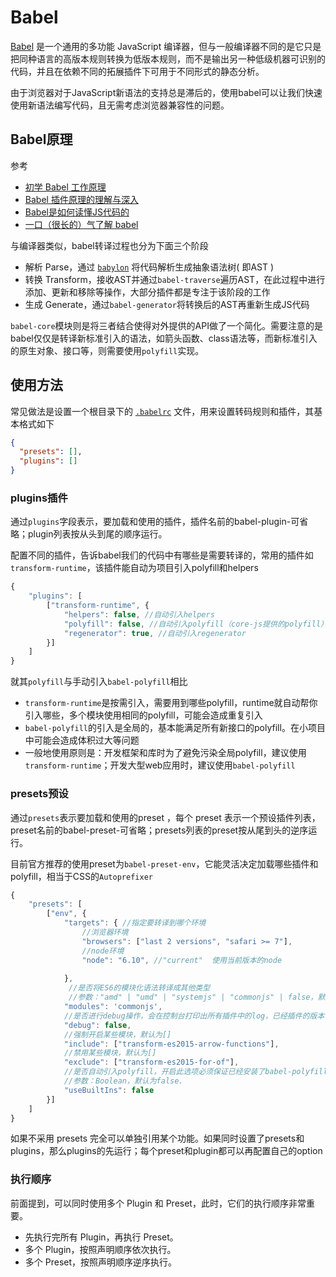 Babel
===

[Babel](https://babeljs.io/docs/en/7.0.0/) 是一个通用的多功能 JavaScript 编译器，但与一般编译器不同的是它只是把同种语言的高版本规则转换为低版本规则，而不是输出另一种低级机器可识别的代码，并且在依赖不同的拓展插件下可用于不同形式的静态分析。

由于浏览器对于JavaScript新语法的支持总是滞后的，使用babel可以让我们快速使用新语法编写代码，且无需考虑浏览器兼容性的问题。

## Babel原理
参考
* [初学 Babel 工作原理](https://segmentfault.com/a/1190000019578478)
* [Babel 插件原理的理解与深入](https://segmentfault.com/a/1190000016359110)
* [Babel是如何读懂JS代码的](https://zhuanlan.zhihu.com/p/27289600)
* [一口（很长的）气了解 babel](https://zhuanlan.zhihu.com/p/43249121)

与编译器类似，babel转译过程也分为下面三个阶段
* 解析 Parse，通过 [`babylon`](https://babeljs.io/docs/en/7.0.0/babylon) 将代码解析生成抽象语法树( 即AST )
* 转换 Transform，接收AST并通过`babel-traverse`遍历AST，在此过程中进行添加、更新和移除等操作，大部分插件都是专注于该阶段的工作
* 生成 Generate，通过`babel-generator`将转换后的AST再重新生成JS代码

`babel-core`模块则是将三者结合使得对外提供的API做了一个简化。需要注意的是babel仅仅是转译新标准引入的语法，如箭头函数、class语法等，而新标准引入的原生对象、接口等，则需要使用`polyfill`实现。

## 使用方法
常见做法是设置一个根目录下的 [`.babelrc`](https://babeljs.io/docs/en/config-files#file-relative-configuration) 文件，用来设置转码规则和插件，其基本格式如下
```json
{
  "presets": [],
  "plugins": []
}
```

### plugins插件
通过`plugins`字段表示，要加载和使用的插件，插件名前的babel-plugin-可省略；plugin列表按从头到尾的顺序运行。

配置不同的插件，告诉babel我们的代码中有哪些是需要转译的，常用的插件如`transform-runtime`，该插件能自动为项目引入polyfill和helpers

```js
{
    "plugins": [
        ["transform-runtime", {
            "helpers": false, //自动引入helpers
            "polyfill": false, //自动引入polyfill（core-js提供的polyfill）
            "regenerator": true, //自动引入regenerator
        }]
    ]
}
```

就其`polyfill`与手动引入`babel-polyfill`相比
* `transform-runtime`是按需引入，需要用到哪些polyfill，runtime就自动帮你引入哪些，多个模块使用相同的polyfill，可能会造成重复引入
* `babel-polyfill`的引入是全局的，基本能满足所有新接口的polyfill。在小项目中可能会造成体积过大等问题
* 一般地使用原则是：开发框架和库时为了避免污染全局polyfill，建议使用`transform-runtime`；开发大型web应用时，建议使用`babel-polyfill`

### presets预设
通过`presets`表示要加载和使用的preset ，每个 preset 表示一个预设插件列表，preset名前的babel-preset-可省略；presets列表的preset按从尾到头的逆序运行。

目前官方推荐的使用preset为`babel-preset-env`，它能灵活决定加载哪些插件和polyfill，相当于CSS的`Autoprefixer`
```js
{
    "presets": [
        ["env", {
            "targets": { //指定要转译到哪个环境
                //浏览器环境
                "browsers": ["last 2 versions", "safari >= 7"],
                //node环境
                "node": "6.10", //"current"  使用当前版本的node
                
            },
             //是否将ES6的模块化语法转译成其他类型
             //参数："amd" | "umd" | "systemjs" | "commonjs" | false，默认为'commonjs'
            "modules": 'commonjs',
            //是否进行debug操作，会在控制台打印出所有插件中的log，已经插件的版本
            "debug": false,
            //强制开启某些模块，默认为[]
            "include": ["transform-es2015-arrow-functions"],
            //禁用某些模块，默认为[]
            "exclude": ["transform-es2015-for-of"],
            //是否自动引入polyfill，开启此选项必须保证已经安装了babel-polyfill
            //参数：Boolean，默认为false.
            "useBuiltIns": false
        }]
    ]
}
```

如果不采用 presets 完全可以单独引用某个功能。如果同时设置了presets和plugins，那么plugins的先运行；每个preset和plugin都可以再配置自己的option

### 执行顺序

前面提到，可以同时使用多个 Plugin 和 Preset，此时，它们的执行顺序非常重要。

* 先执行完所有 Plugin，再执行 Preset。
* 多个 Plugin，按照声明顺序依次执行。
* 多个 Preset，按照声明顺序逆序执行。
